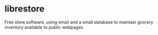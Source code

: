 # librestore
Free store software, using email and a small database to maintain grocery inventory available to public webpages.
